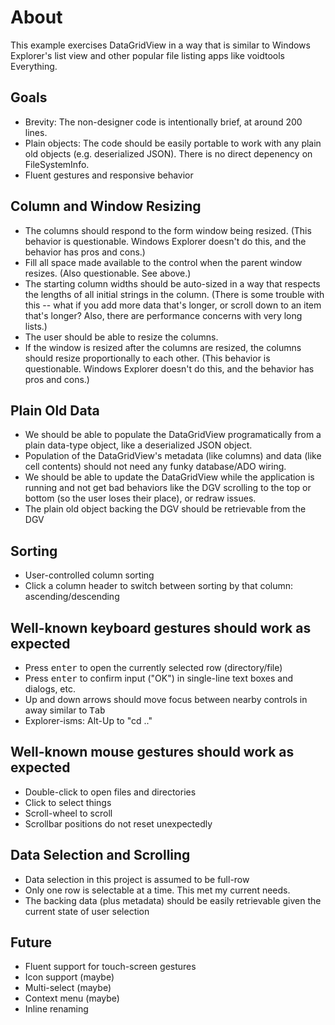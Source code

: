 ﻿# About
This example exercises DataGridView in a way that is similar to Windows Explorer's list view and other popular file listing apps like voidtools Everything.

## Goals
- Brevity: The non-designer code is intentionally brief, at around 200 lines.
- Plain objects: The code should be easily portable to work with any plain old objects (e.g. deserialized JSON). There is no direct depenency on FileSystemInfo.
- Fluent gestures and responsive behavior

## Column and Window Resizing
- The columns should respond to the form window being resized. (This behavior is questionable. Windows Explorer doesn't do this, and the behavior has pros and cons.)
- Fill all space made available to the control when the parent window resizes. (Also questionable. See above.)
- The starting column widths should be auto-sized in a way that respects the lengths of all initial strings in the column. (There is some trouble with this -- what if you add more data that's longer, or scroll down to an item that's longer? Also, there are performance concerns with very long lists.)
- The user should be able to resize the columns.
- If the window is resized after the columns are resized, the columns should resize proportionally to each other. (This behavior is questionable. Windows Explorer doesn't do this, and the behavior has pros and cons.)

## Plain Old Data
- We should be able to populate the DataGridView programatically from a plain data-type object, like a deserialized JSON object.
- Population of the DataGridView's metadata (like columns) and data (like cell contents) should not need any funky database/ADO wiring.
- We should be able to update the DataGridView while the application is running and not get bad behaviors like the DGV scrolling to the top or bottom (so the user loses their place), or redraw issues.
- The plain old object backing the DGV should be retrievable from the DGV

## Sorting
- User-controlled column sorting
- Click a column header to switch between sorting by that column: ascending/descending

## Well-known keyboard gestures should work as expected
- Press <kbd>enter</kbd> to open the currently selected row (directory/file)
- Press <kbd>enter</kbd> to confirm input ("OK") in single-line text boxes and dialogs, etc.
- Up and down arrows should move focus between nearby controls in away similar to <kbd>Tab</kbd>
- Explorer-isms: Alt-Up to "cd .."

## Well-known mouse gestures should work as expected
- Double-click to open files and directories
- Click to select things
- Scroll-wheel to scroll
- Scrollbar positions do not reset unexpectedly

## Data Selection and Scrolling
- Data selection in this project is assumed to be full-row
- Only one row is selectable at a time. This met my current needs.
- The backing data (plus metadata) should be easily retrievable given the current state of user selection

## Future
- Fluent support for touch-screen gestures
- Icon support (maybe)
- Multi-select (maybe)
- Context menu (maybe)
- Inline renaming
